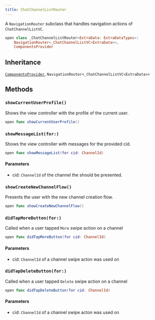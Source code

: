 ```yaml
---
title: ChatChannelListRouter
---
```


A `NavigationRouter` subclass that handles navigation actions of `ChatChannelListVC`.

``` swift
open class _ChatChannelListRouter<ExtraData: ExtraDataTypes>:
    NavigationRouter<_ChatChannelListVC<ExtraData>>,
    ComponentsProvider
```

## Inheritance

[`ComponentsProvider`](../../utils/components-provider), `NavigationRouter<_ChatChannelListVC<ExtraData>>`

## Methods

### `showCurrentUserProfile()`

Shows the view controller with the profile of the current user.

``` swift
open func showCurrentUserProfile() 
```

### `showMessageList(for:)`

Shows the view controller with messages for the provided cid.

``` swift
open func showMessageList(for cid: ChannelId) 
```

#### Parameters

  - cid: `ChannelId` of the channel the should be presented.

### `showCreateNewChannelFlow()`

Presents the user with the new channel creation flow.

``` swift
open func showCreateNewChannelFlow() 
```

### `didTapMoreButton(for:)`

Called when a user tapped `More` swipe action on a channel

``` swift
open func didTapMoreButton(for cid: ChannelId) 
```

#### Parameters

  - cid: `ChannelId` of a channel swipe acton was used on

### `didTapDeleteButton(for:)`

Called when a user tapped `Delete` swipe action on a channel

``` swift
open func didTapDeleteButton(for cid: ChannelId) 
```

#### Parameters

  - cid: `ChannelId` of a channel swipe acton was used on

